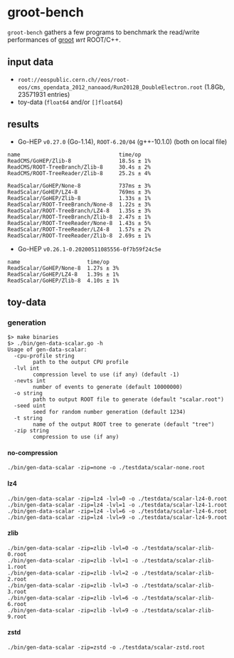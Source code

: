 # groot-bench

`groot-bench` gathers a few programs to benchmark the read/write performances of [groot](https://go-hep.org/x/hep/groot) _wrt_ ROOT/C++.


## input data

- `root://eospublic.cern.ch//eos/root-eos/cms_opendata_2012_nanoaod/Run2012B_DoubleElectron.root` (1.8Gb, 23571931 entries)
- toy-data (`float64` and/or `[]float64`)

## results

- Go-HEP `v0.27.0` (Go-1.14), `ROOT-6.20/04` (g++-10.1.0) (both on local file)

```
name                               time/op
ReadCMS/GoHEP/Zlib-8               18.5s ± 1%
ReadCMS/ROOT-TreeBranch/Zlib-8     30.4s ± 2%
ReadCMS/ROOT-TreeReader/Zlib-8     25.2s ± 4%

ReadScalar/GoHEP/None-8            737ms ± 3%
ReadScalar/GoHEP/LZ4-8             769ms ± 3%
ReadScalar/GoHEP/Zlib-8            1.33s ± 1%
ReadScalar/ROOT-TreeBranch/None-8  1.22s ± 3%
ReadScalar/ROOT-TreeBranch/LZ4-8   1.35s ± 3%
ReadScalar/ROOT-TreeBranch/Zlib-8  2.47s ± 1%
ReadScalar/ROOT-TreeReader/None-8  1.43s ± 5%
ReadScalar/ROOT-TreeReader/LZ4-8   1.57s ± 2%
ReadScalar/ROOT-TreeReader/Zlib-8  2.69s ± 1%
```

- Go-HEP `v0.26.1-0.20200511085556-0f7b59f24c5e`

```
name                     time/op
ReadScalar/GoHEP/None-8  1.27s ± 3%
ReadScalar/GoHEP/LZ4-8   1.39s ± 1%
ReadScalar/GoHEP/Zlib-8  4.10s ± 1%
```

## toy-data

### generation

```
$> make binaries
$> ./bin/gen-data-scalar.go -h
Usage of gen-data-scalar:
  -cpu-profile string
    	path to the output CPU profile
  -lvl int
    	compression level to use (if any) (default -1)
  -nevts int
    	number of events to generate (default 10000000)
  -o string
    	path to output ROOT file to generate (default "scalar.root")
  -seed uint
    	seed for random number generation (default 1234)
  -t string
    	name of the output ROOT tree to generate (default "tree")
  -zip string
    	compression to use (if any)
```

#### no-compression

```
./bin/gen-data-scalar -zip=none -o ./testdata/scalar-none.root
```

#### lz4

```
./bin/gen-data-scalar -zip=lz4 -lvl=0 -o ./testdata/scalar-lz4-0.root
./bin/gen-data-scalar -zip=lz4 -lvl=1 -o ./testdata/scalar-lz4-1.root
./bin/gen-data-scalar -zip=lz4 -lvl=6 -o ./testdata/scalar-lz4-6.root
./bin/gen-data-scalar -zip=lz4 -lvl=9 -o ./testdata/scalar-lz4-9.root
```

#### zlib

```
./bin/gen-data-scalar -zip=zlib -lvl=0 -o ./testdata/scalar-zlib-0.root
./bin/gen-data-scalar -zip=zlib -lvl=1 -o ./testdata/scalar-zlib-1.root
./bin/gen-data-scalar -zip=zlib -lvl=2 -o ./testdata/scalar-zlib-2.root
./bin/gen-data-scalar -zip=zlib -lvl=3 -o ./testdata/scalar-zlib-3.root
./bin/gen-data-scalar -zip=zlib -lvl=6 -o ./testdata/scalar-zlib-6.root
./bin/gen-data-scalar -zip=zlib -lvl=9 -o ./testdata/scalar-zlib-9.root
```

#### zstd

```
./bin/gen-data-scalar -zip=zstd -o ./testdata/scalar-zstd.root
```
